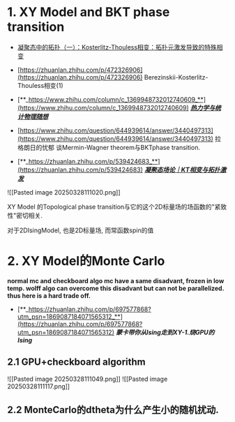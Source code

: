   

# 1. XY Model and BKT phase transition

- [凝聚态中的拓扑（一）：Kosterlitz-Thouless相变：拓扑元激发导致的特殊相变]([https://zhuanlan.zhihu.com/p/23670323](https://zhuanlan.zhihu.com/p/23670323))
    
- [https://zhuanlan.zhihu.com/p/472326906](https://zhuanlan.zhihu.com/p/472326906) Berezinskii-Kosterlitz-Thouless相变(1)
    
- [**_https://www.zhihu.com/column/c_1369948732012740609_**](https://www.zhihu.com/column/c_1369948732012740609) [**_热力学与统计物理随想_**](https://www.zhihu.com/column/c_1369948732012740609)
    
- [https://www.zhihu.com/question/644939614/answer/3440497313](https://www.zhihu.com/question/644939614/answer/3440497313) 拉格朗日的忧郁 谈Mermin-Wagner theorem与BKTphase transition.
    
- [**_https://zhuanlan.zhihu.com/p/539424683_**](https://zhuanlan.zhihu.com/p/539424683) [**_凝聚态场论｜KT相变与拓扑激发_**](https://zhuanlan.zhihu.com/p/539424683)
    

![[Pasted image 20250328111020.png]]


XY Model 的Topological phase transition与它的这个2D标量场的场函数的"紧致性"密切相关.

对于2DIsingModel, 也是2D标量场, 而常函数spin的值

# 2. XY Model的Monte Carlo

**normal mc and checkboard algo mc have a same disadvant, frozen in low temp. wolff algo can overcome this disadvant but can not be parallelized. thus here is a hard trade off.** 


- [**_https://zhuanlan.zhihu.com/p/697577868?utm_psn=1869087184071565312_**](https://zhuanlan.zhihu.com/p/697577868?utm_psn=1869087184071565312) **_蒙卡带你从Ising走到XY-1.烧GPU的Ising_**
    

## 2.1 GPU+checkboard algorithm
![[Pasted image 20250328111049.png]] 
![[Pasted image 20250328111117.png]] 


## 2.2 MonteCarlo的dtheta为什么产生小的随机扰动.